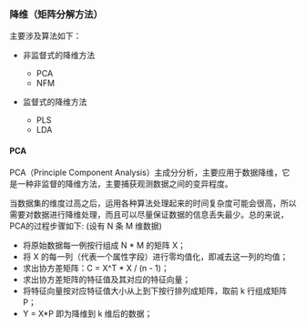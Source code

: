 ﻿### 降维（矩阵分解方法）

主要涉及算法如下：

- 非监督式的降维方法
    - PCA
    - NFM

- 监督式的降维方法
    - PLS
    - LDA

#### PCA

PCA（Principle Component Analysis）主成分分析，主要应用于数据降维，它是一种非监督的降维方法，主要捕获观测数据之间的变异程度。

当数据集的维度过高之后，运用各种算法处理起来的时间复杂度可能会很高，所以需要对数据进行降维处理，而且可以尽量保证数据的信息丢失最少。总的来说，PCA的过程步骤如下: (设有 N 条 M 维数据)

- 将原始数据每一例按行组成 N * M 的矩阵 X； 
- 将 X 的每一列（代表一个属性字段）进行零均值化，即减去这一列的均值； 
- 求出协方差矩阵：C = X^T * X / (n - 1)；
- 求出协方差矩阵的特征值及其对应的特征向量； 
- 将特征向量按对应特征值大小从上到下按行排列成矩阵，取前 k 行组成矩阵 P； 
- Y = X*P 即为降维到 k 维后的数据；